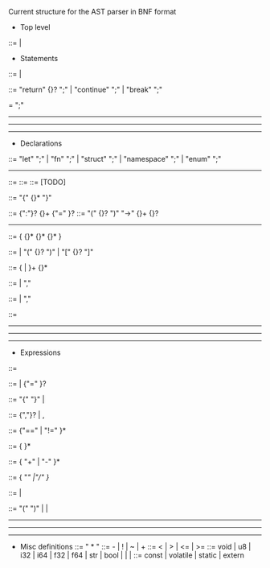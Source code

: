 Current structure for the AST parser in BNF format
- Top level

<translation-unit> ::= <declaration>
                     | <statement>

- Statements

<statement> ::= <jump-statement>
              | <expression-statement>

<jump-statement> ::= "return" {<expression>}? ";"
                   | "continue" ";"
                   | "break" ";"

<expression-statement> = <expression> ";"

---
---
---
- Declarations

<declaration> ::= "let"         <variable-declaration>  ";"
                | "fn"          <function-declaration>  ";"
                | "struct"      <struct-declaration>    ";"
                | "namespace"   <namespace-declaration> ";"
                | "enum"        <enum-declaration>      ";"

---

<struct-declaration>      ::= <named-scope-declaration>
<namespace-declaration>   ::= <named-scope-declaration>
<enum-declaration>        ::= [TODO]

<named-scope-declaration> ::= <identifier> "{" {<declaration>}* "}"

<variable-declaration>    ::= <declarator-list> {":"}? {<declaration-specifier>}+ {"=" <initializer>}?
<function-declaration>    ::=  <declarator> "(" {<parameter-list>}? ")" "->" {<declaration-specifier>}+ {<compound-statement>}?

---
<compound-statement> ::= { {<declaration>}* {<statement>}* {<compound-statement>}* }

<declarator> ::= <identifier>
               | <declarator> "(" {<parameter-list>}? ")"
               | <declarator> "\[" {<constant-expression>}? "]"

<declaration-specifier> ::= {<type-qualifier> | <type-specifier>}+ {<pointer>}*

<declarator-list> ::= <declarator>
                    | <declarator> "," <declarator-list>


<parameter-list> ::= <parameter>
                   | <parameter-list> "," <parameter> 

<parameter> ::= <declarator-specifier> <identifier> 

---
---
---
- Expressions

<expression> ::= <assignment> 

<assignment> ::= <equality> | {"=" <initializer>}?

<initializer> ::= "{" <initializer-list> "}"
                | <equality>

<initializer-list> ::= <initializer> {","}?
                     | <initializer> , <initializer-list>

<equality> ::= <relational> {"==" <relational> | "!=" <relational> }*

<relational> ::= <add> { <relational-op>  <add> }*

<add> ::=  <multiplication> { "+" <multiplication> | "-" <multiplication> }*

<multiplication> ::=  <unary> { \"*" <unary> |"/" <unary> }*

<unary> ::= <unary-op> <unary> 
          | <primary>

<primary> ::= "(" <equality> ")"
            | <identifier> 
            | <literal>


---
---
---
- Misc definitions
<pointer> ::= " * "
<unary-op> ::= - 
             | ! 
             | ~ 
             | +
<relational-op> ::= < 
                  | > 
                  | <=
                  | >=
<type-specifier> ::= void
                   | u8
                   | i32
                   | i64
                   | f32
                   | f64
                   | str
                   | bool
                   | <struct-specifier>
                   | <enum-specifier>
                   | <typedef-name>
<type-qualifier> ::= const
                   | volatile
                   | static
                   | extern

